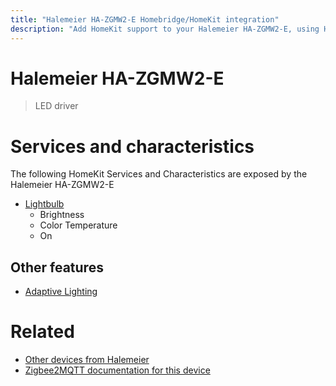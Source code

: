 ```yaml
---
title: "Halemeier HA-ZGMW2-E Homebridge/HomeKit integration"
description: "Add HomeKit support to your Halemeier HA-ZGMW2-E, using Homebridge, Zigbee2MQTT and homebridge-z2m."
---
```

<!---
This file has been GENERATED using src/docgen/docgen.ts
DO NOT EDIT THIS FILE MANUALLY!
-->
# Halemeier HA-ZGMW2-E
> LED driver


# Services and characteristics
The following HomeKit Services and Characteristics are exposed by
the Halemeier HA-ZGMW2-E

* [Lightbulb](../../light.md)
  * Brightness
  * Color Temperature
  * On

## Other features
* [Adaptive Lighting](../../light.md)

# Related
* [Other devices from Halemeier](../index.md#halemeier)
* [Zigbee2MQTT documentation for this device](https://www.zigbee2mqtt.io/devices/HA-ZGMW2-E.html)